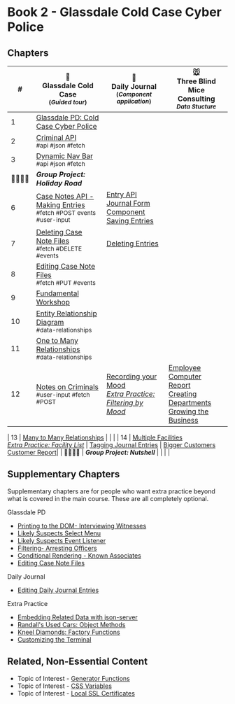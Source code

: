 # Book 2 - Glassdale Cold Case Cyber Police

## Chapters

| #  | 🚓 <br/> Glassdale Cold Case <br/> <sub>(_Guided tour_)</sub> | 📔 <br/> Daily Journal <br/> <sub>(_Component application_)</sub> | 🐭<br/>Three Blind Mice Consulting <br/> <sub>*Data Stucture*</sub>
|--|--|--|--|
| 1 | [Glassdale PD: Cold Case Cyber Police](./chapters/GLASSDALE_PD_INTRO.md) |  |  | [Application Requirements & Layout](./chapters/TF_STRUCTURE_LAYOUT.md) | |
| 2 | [Criminal API](./chapters/GLASSDALE_CRIMINAL_API.md) <br/> <sub style="font-size:0.85rem;">#api #json #fetch</sub> |  |  |  |
| 3 | [Dynamic Nav Bar](./chapters/GLASSDALE_NAV.md) <br/> <sub style="font-size:0.85rem;">#api #json #fetch</sub> |  |  |  |
| 👨‍👨‍👦‍👦 | **_Group Project: Holiday Road_** |  |  |  |
| 6 | [Case Notes API - Making Entries](./chapters/GLASSDALE_NOTES_API.md) <br/> <sub style="font-size:0.85rem;">#fetch #POST events #user-input</sub> | [Entry API](./chapters/DAILY_JOURNAL_FETCHING.md) </br>  [Journal Form Component](./chapters/DAILY_JOURNAL_FORM_COMPONENT.md) </br> [Saving Entries](./chapters/DAILY_JOURNAL_SAVING_ENTRIES.md) |
| 7 | [Deleting Case Note Files](./chapters/GLASSDALE_DELETE_NOTES.md) <br/> <sub style="font-size:0.85rem;">#fetch #DELETE #events</sub> | [Deleting Entries](./chapters/DAILY_JOURNAL_DELETING_ENTRIES.md) |   |
| 8 | [Editing Case Note Files](./chapters/GLASSDALE_EDIT_NOTES.md) <br/> <sub style="font-size:0.85rem;">#fetch #PUT #events</sub> |  |   |
| 9 | [Fundamental Workshop](./chapters/EVENTS_WORKSHOP.md) |  |
| 10 | [Entity Relationship Diagram](./chapters/ERD.md) <br/> <sub style="font-size:0.85rem;">#data-relationships</sub> |  |  |
| 11 | [One to Many Relationships](./chapters/ONE_MANY.md) <br/> <sub style="font-size:0.85rem;">#data-relationships</sub> |  |  |
| 12 | [Notes on Criminals](./chapters/GLASSDALE_CRIMINAL_NOTES.md) <br/> <sub style="font-size:0.85rem;">#user-input #fetch #POST</sub> | [Recording your Mood](./chapters/DAILY_JOURNAL_MOOD.md) <br/> _[Extra Practice: Filtering by Mood](./chapters/DAILY_JOURNAL_FILTERING_MOOD.md)_ | [Employee Computer Report](./chapters/EMPLOYEES.md) </br> [Creating Departments](./chapters/DEPARTMENTS.md) </br> [Growing the Business](./chapters/LOCATIONS.md) |  |

| 13 | [Many to Many Relationships](./chapters/MANY_MANY.md) | | |
| 14 | [Multiple Facilities](./chapters/GLASSDALE_CRIMINAL_FACILITIES.md) </br> _[Extra Practice: Facility List](./chapters/GLASSDALE_FACILITY_LIST.md)_ |  [Tagging Journal Entries](./chapters/DAILY_JOURNAL_TAGS.md) | [Bigger Customers](./chapters/CUSTOMERS.md) </br>[Customer Report](./chapters/CUSTOMER_REPORT.md)|
| 👨‍👨‍👦‍👦 | **_Group Project: Nutshell_** |  |  |  |

## Supplementary Chapters

Supplementary chapters are for people who want extra practice beyond what is covered in the main course. These are all completely optional.


Glassdale PD
* [Printing to the DOM- Interviewing Witnesses](./chapters/GLASSDALE_WITNESSES.md)
* [Likely Suspects Select Menu](./chapters/GLASSDALE_CRIMINAL_HISTORY.md)
* [Likely Suspects Event Listener](./chapters/GLASSDALE_EVENT_HUB.md)
* [Filtering- Arresting Officers](./chapters/GLASSDALE_ARRESTING_OFFICERS.md)
* [Conditional Rendering - Known Associates](./chapters/GLASSDALE_ALIBI.md)
* [Editing Case Note Files](./chapters/GLASSDALE_EDIT_NOTES.md)

Daily Journal
* [Editing Daily Journal Entries](./chapters/DAILY_JOURNAL_EDITING_ENTRIES.md)

Extra Practice
* [Embedding Related Data with json-server](./chapters/JS_JSON_SERVER_RELATIONSHIPS.md)
* [Randall's Used Cars: Object Methods](./chapters/JS_OBJECT_METHODS.md)
* [Kneel Diamonds: Factory Functions](./chapters/JS_FACTORY_FUNCTION.md)
* [Customizing the Terminal](./chapters/CLI_PERSONALIZATION.md)


## Related, Non-Essential Content

* Topic of Interest - [Generator Functions](./chapters/JS_GENERATOR_FUNCTION.md)
* Topic of Interest - [CSS Variables](./chapters/CSS_VARIABLES.md)
* Topic of Interest - [Local SSL Certificates](./chapters/LOCAL_CERTS.md)
